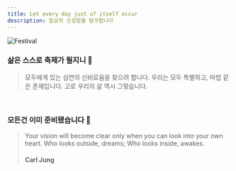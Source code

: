 ```yaml
---
title: Let every day just of itself occur
description: 일상의 신성함을 탐구합니다
---
```


![Festival](/images/festival.jpg "Festival")

### 삶은 스스로 축제가 될지니 🎉
> 모두에게 있는 심연의 신비로움을 찾으려 합니다.
> 우리는 모두 특별하고, 마법 같은 존재입니다.
> 고로 우리의 삶 역시 그렇습니다.


<br/>

### 모든건 이미 준비됐습니다 🤗

> Your vision will become clear only when you can look into your own heart.
> Who looks outside, dreams;
> Who looks inside, awakes.
> #### Carl Jung